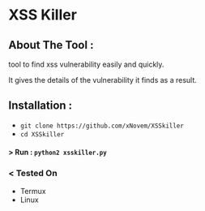 # XSS Killer

## About The Tool :

tool to find xss vulnerability easily and quickly.

It gives the details of the vulnerability it finds as a result.

## Installation :

* `git clone https://github.com/xNovem/XSSkiller`
* `cd XSSkiller`

#### > Run : `python2 xsskiller.py`

### < Tested On 

- Termux 
- Linux


